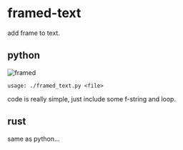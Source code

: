 # framed-text

add frame to text.

## python

![framed](../images/framed-text.png)

```
usage: ./framed_text.py <file>
```

code is really simple, just include some f-string and loop.

## rust

same as python...

